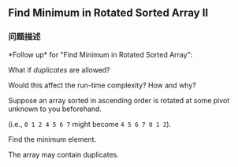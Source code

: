 ## Find Minimum in Rotated Sorted Array II  
### 问题描述
> 
<p>*Follow up* for "Find Minimum in Rotated Sorted Array":<br />
What if *duplicates* are allowed?</p>

Would this affect the run-time complexity? How and why?


Suppose an array sorted in ascending order is rotated at some pivot unknown to you beforehand.

(i.e., `0 1 2 4 5 6 7` might become `4 5 6 7 0 1 2`).

Find the minimum element.

The array may contain duplicates.
